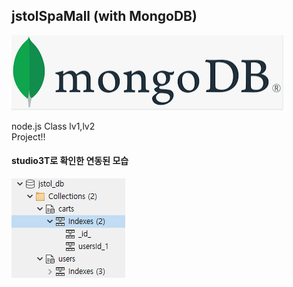 ## jstolSpaMall (with MongoDB)<br>
![Alt text](./images/image.png)

node.js Class lv1,lv2 <br>
Project!!

#### studio3T로 확인한 연동된 모습<br>
![Alt text](./images/mongoDB1.png)